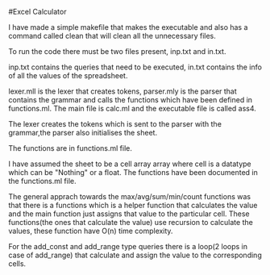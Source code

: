 #Excel Calculator

I have made a simple makefile that makes the executable and also has a command called clean that will clean all the unnecessary files.

To run the code there must be two files present, inp.txt and in.txt.

inp.txt contains the queries that need to be executed, in.txt contains the info of all the values of the spreadsheet.

lexer.mll is the lexer that creates tokens, parser.mly is the parser that contains the grammar and calls the functions which have been defined in functions.ml. The main file is calc.ml and the executable file is called ass4.

The lexer creates the tokens which is sent to the parser with the grammar,the parser also initialises the sheet.

The functions are in functions.ml file.

I have assumed the sheet to be a cell array array where cell is a datatype which can be "Nothing" or a float. The functions have been documented in the functions.ml file.

The general apprach towards the max/avg/sum/min/count functions was that there is a functions which is a helper function that calculates the value and the main function just assigns that value to the particular cell. These functions(the ones that calculate the value) use recursion to calculate the values, these function have O(n) time complexity.

For the add_const and add_range type queries there is a loop(2 loops in case of add_range) that calculate and assign the value to the corresponding cells.
